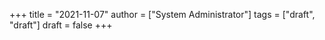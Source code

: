 +++
title = "2021-11-07"
author = ["System Administrator"]
tags = ["draft", "draft"]
draft = false
+++
